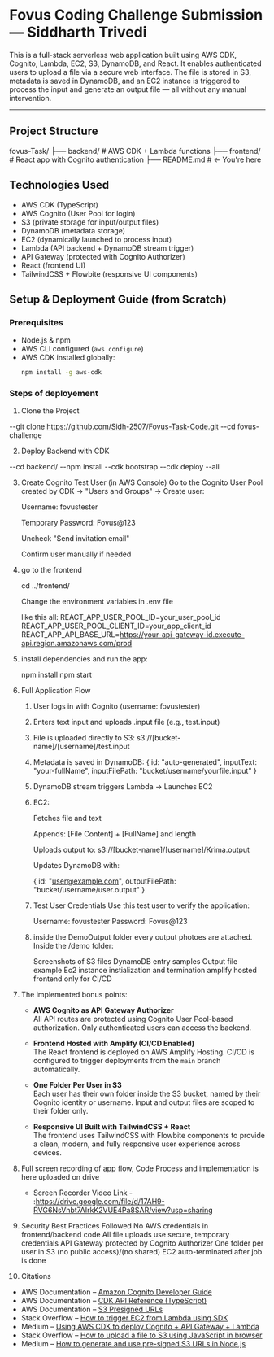 # Fovus Coding Challenge Submission — Siddharth Trivedi

This is a full-stack serverless web application built using AWS CDK, Cognito, Lambda, EC2, S3, DynamoDB, and React. It enables authenticated users to upload a file via a secure web interface. The file is stored in S3, metadata is saved in DynamoDB, and an EC2 instance is triggered to process the input and generate an output file — all without any manual intervention.

---

## Project Structure

fovus-Task/
├── backend/ # AWS CDK + Lambda functions
├── frontend/ # React app with Cognito authentication
├── README.md # ← You're here

## Technologies Used

- AWS CDK (TypeScript)
- AWS Cognito (User Pool for login)
- S3 (private storage for input/output files)
- DynamoDB (metadata storage)
- EC2 (dynamically launched to process input)
- Lambda (API backend + DynamoDB stream trigger)
- API Gateway (protected with Cognito Authorizer)
- React (frontend UI)
- TailwindCSS + Flowbite (responsive UI components)

## Setup & Deployment Guide (from Scratch)

### Prerequisites

- Node.js & npm
- AWS CLI configured (`aws configure`)
- AWS CDK installed globally:
  ```bash
  npm install -g aws-cdk
  ```

### Steps of deployement

1. Clone the Project

--git clone https://github.com/Sidh-2507/Fovus-Task-Code.git
--cd fovus-challenge

2. Deploy Backend with CDK

--cd backend/
--npm install
--cdk bootstrap
--cdk deploy --all

3. Create Cognito Test User (in AWS Console)
   Go to the Cognito User Pool created by CDK → "Users and Groups" → Create user:

   Username: fovustester

   Temporary Password: Fovus@123

   Uncheck "Send invitation email"

   Confirm user manually if needed

4. go to the frontend

   cd ../frontend/

   Change the environment variables in .env file

   like this all:
   REACT_APP_USER_POOL_ID=your_user_pool_id
   REACT_APP_USER_POOL_CLIENT_ID=your_app_client_id
   REACT_APP_API_BASE_URL=https://your-api-gateway-id.execute-api.region.amazonaws.com/prod

5. install dependencies and run the app:

   npm install
   npm start

6. Full Application Flow

   1. User logs in with Cognito (username: fovustester)

   2. Enters text input and uploads .input file (e.g., test.input)

   3. File is uploaded directly to S3:
      s3://[bucket-name]/[username]/test.input

   4. Metadata is saved in DynamoDB:
      {
      id: "auto-generated",
      inputText: "your-fullName",
      inputFilePath: "bucket/username/yourfile.input"
      }

   5. DynamoDB stream triggers Lambda → Launches EC2

   6. EC2:

      Fetches file and text

      Appends: [File Content] + [FullName] and length

      Uploads output to: s3://[bucket-name]/[username]/Krima.output

      Updates DynamoDB with:

      {
      id: "user@example.com",
      outputFilePath: "bucket/username/user.output"
      }

   7. Test User Credentials
      Use this test user to verify the application:

      Username: fovustester
      Password: Fovus@123

   8. inside the DemoOutput folder every output photoes are attached.
      Inside the /demo folder:

      Screenshots of
      S3 files
      DynamoDB entry samples
      Output file example
      Ec2 instance instialization and termination
      amplify hosted frontend only for CI/CD

7. The implemented bonus points:

   - **AWS Cognito as API Gateway Authorizer**  
     All API routes are protected using Cognito User Pool-based authorization. Only authenticated users can access the backend.

   - **Frontend Hosted with Amplify (CI/CD Enabled)**  
     The React frontend is deployed on AWS Amplify Hosting. CI/CD is configured to trigger deployments from the `main` branch automatically.

   - **One Folder Per User in S3**  
     Each user has their own folder inside the S3 bucket, named by their Cognito identity or username. Input and output files are scoped to their folder only.

   - **Responsive UI Built with TailwindCSS + React**  
     The frontend uses TailwindCSS with Flowbite components to provide a clean, modern, and fully responsive user experience across devices.

8. Full screen recording of app flow, Code Process and implementation is here uploaded on drive

   - Screen Recorder Video Link - :https://drive.google.com/file/d/17AH9-RVG6NsVhbt7AIrkK2VUE4Pa8SAR/view?usp=sharing

9. Security Best Practices Followed
   No AWS credentials in frontend/backend code
   All file uploads use secure, temporary credentials
   API Gateway protected by Cognito Authorizer
   One folder per user in S3 (no public access)/(no shared)
   EC2 auto-terminated after job is done

10. Citations

- AWS Documentation – [Amazon Cognito Developer Guide](https://docs.aws.amazon.com/cognito/latest/developerguide/cognito-user-identity-pools.html)
- AWS Documentation – [CDK API Reference (TypeScript)](https://docs.aws.amazon.com/cdk/api/v2/)
- AWS Documentation – [S3 Presigned URLs](https://docs.aws.amazon.com/AmazonS3/latest/userguide/ShareObjectPreSignedURL.html)
- Stack Overflow – [How to trigger EC2 from Lambda using SDK](https://stackoverflow.com/questions/59061867/aws-lambda-to-launch-ec2-instance)
- Medium – [Using AWS CDK to deploy Cognito + API Gateway + Lambda](https://medium.com/geekculture/aws-cdk-cognito-lambda-api-gateway-9292ee9b9855)
- Stack Overflow – [How to upload a file to S3 using JavaScript in browser](https://stackoverflow.com/questions/42956250/uploading-a-file-to-aws-s3-using-javascript)
- Medium – [How to generate and use pre-signed S3 URLs in Node.js](https://medium.com/@pauloddr/aws-s3-upload-files-securely-using-pre-signed-urls-5ffb7e1a83e)
